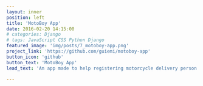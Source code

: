 ```yaml
---
layout: inner
position: left
title: 'MotoBoy App'
date: 2016-02-20 14:15:00
# categories: Django
# tags: JavaScript CSS Python Django
featured_image: 'img/posts/7_motoboy-app.png'
project_link: 'https://github.com/guiemi/motoboy-app'
button_icon: 'github'
button_text: 'MotoBoy App'
lead_text: 'An app made to help registering motorcycle delivery person'

---
```

